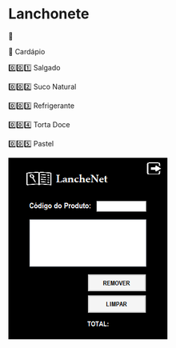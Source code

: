 # Lanchonete

:fries:


:book: Cardápio

:zero::zero::one: Salgado

:zero::zero::two: Suco Natural

:zero::zero::three: Refrigerante

:zero::zero::four: Torta Doce

:zero::zero::five: Pastel

![](https://github.com/paolagarb/Lanchonete/blob/master/LanchoneteGif.gif)

